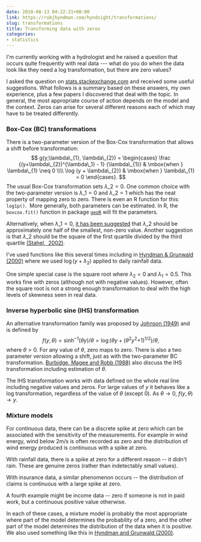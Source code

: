 ```yaml
---
date: 2010-08-13 04:22:21+00:00
link: https://robjhyndman.com/hyndsight/transformations/
slug: transformations
title: Transforming data with zeros
categories:
- statistics
---
```


I'm currently working with a hydrologist and he raised a question that occurs quite frequently with real data --- what do you do when the data look like they need a log transformation, but there are zero values?

I asked the question on [stats.stackexchange.com](http://stats.stackexchange.com/q/1444/159) and received some useful suggestions. What follows is a summary based on these answers, my own experience, plus a few papers I discovered that deal with the topic. In general, the most appropriate course of action depends on the model and the context. Zeros can arise for several different reasons each of which may have to be treated differently.



### Box-Cox (BC) transformations



There is a two-parameter version of the Box-Cox transformation that allows a shift before transformation:
$$
g(y;\lambda\_{1}, \lambda\_{2}) =
\begin{cases}
\frac {(y+\lambda\_{2})^{\lambda\_1} - 1} {\lambda\_{1}} & \mbox{when } \lambda\_{1} \neq 0 \\\\ \log (y + \lambda\_{2}) & \mbox{when } \lambda\_{1} = 0
\end{cases}.
$$
The usual Box-Cox transformation sets $\lambda\_2=0$. One common choice with the two-parameter version is $\lambda\_1=0$ and $\lambda\_2=1$ which has the neat property of mapping zero to zero. There is even an R function for this: `log1p()`.  More generally, both parameters can be estimated. In R, the `boxcox.fit()` function in package [`geoR`](http://cran.r-project.org/web/packages/geoR/) will fit the parameters.

Alternatively, when $\lambda\_1=0$, [it has been suggested](http://www.mail-archive.com/r-sig-ecology@r-project.org/msg00655.html) that $\lambda\_2$ should be approximately one half of the smallest, non-zero value. Another suggestion is that $\lambda\_2$ should be the square of the first quartile divided by the third quartile [(Stahel,  2002)](http://stat.ethz.ch/~stahel/stat-dat-ana/).

I've used functions like this several times including in [Hyndman & Grunwald (2000)](/publications/gam-rainfall/) where we used $\log(y+\lambda_2)$ applied to daily rainfall data.

One simple special case is the square root where $\lambda_2=0$ and $\lambda_1=0.5$. This works fine with zeros (although not with negative values). However, often the square root is not a strong enough transformation to deal with the high levels of skewness seen in real data.



### Inverse hyperbolic sine (IHS) transformation



An alternative transformation family was proposed by <a href="http://biomet.oxfordjournals.org/cgi/reprint/36/1-2/149">Johnson (1949)</a> and is defined by
$$f(y,\theta) = \text{sinh}^{-1}(\theta y)/\theta = \log\left(\theta y + (\theta^2   y^2 {+ 1})^{{1 / 2}}\right)/\theta,$$
where $\theta > 0$. For any value of $\theta$, zero maps to zero. There is also a two parameter version allowing a shift, just as with the two-parameter BC transformation. [Burbidge, Magee and Robb (1988)](http://www.jstor.org/pss/2288929) also discuss the IHS transformation including estimation of $\theta.$

The IHS transformation works with data defined on the whole real line including negative values and zeros. For large values of $y$ it behaves like a log transformation, regardless of the value of $\theta$ (except 0). As $\theta\rightarrow0$, $f(y,\theta)\rightarrow y$.



### Mixture models



For continuous data, there can be a discrete spike at zero which can be associated with the sensitivity of the measurements. For example in wind energy, wind below 2m/s is often recorded as zero and the distribution of wind energy produced is continuous with a spike at zero.

With rainfall data, there is a spike at zero for a different reason -- it didn't rain. These are genuine zeros (rather than indetectably small values).

With insurance data, a similar phenomenon occurs -- the distribution of claims is continuous with a large spike at zero.

A fourth example might be income data -- zero if someone is not in paid work, but a continuous positive value otherwise.

In each of these cases, a mixture model is probably the most appropriate where part of the model determines the probability of a zero, and the other part of the model determines the distribution of the data when it is positive. We also used something like this in [Hyndman and Grunwald (2000)](/publications/gam-rainfall/).
